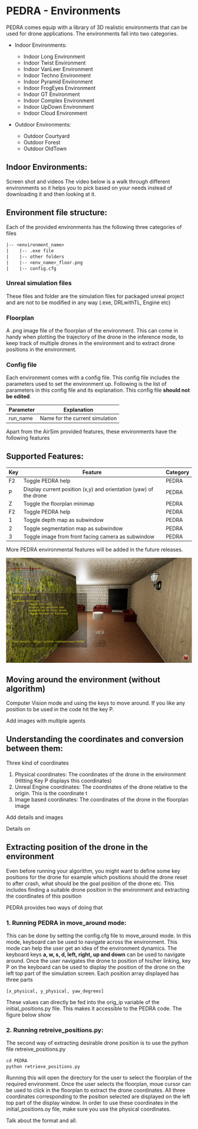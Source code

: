# PEDRA - Environments

PEDRA comes equip with a library of 3D realistic environments that can be used for drone applications. The environments fall into two categories.

* Indoor Environments:
  * Indoor Long Environment
  * Indoor Twist Environment
  * Indoor VanLeer Environment
  * Indoor Techno Environment
  * Indoor Pyramid Environment
  * Indoor FrogEyes Environment
  * Indoor GT Environment
  * Indoor Complex Environment
  * Indoor UpDown Environment
  * Indoor Cloud Environment


* Outdoor Environments:
  * Outdoor Courtyard
  * Outdoor Forest
  * Outdoor OldTown



## Indoor Environments:
  Screen shot and videos
  The video below is a walk through different environments so it helps you to pick based on your needs instead of downloading it and then looking at it.


## Environment file structure:
Each of the provided environments has the following three categories of files

```
|-- <environment_name>
|    |-- .exe file
|    |-- other folders
|    |-- <env_name>_floor.png
|    |-- config.cfg
```

### Unreal simulation files
These files and folder are the simulation files for packaged unreal project and are not to be modified in any way (.exe, DRLwithTL, Engine etc)

### Floorplan
A .png image file of the floorplan of the environment. This can come in handy when plotting the trajectory of the drone in the inference mode, to keep track of multiple drones in the environment and to extract drone positions in the environment.  


### Config file
Each environment comes with a config file. This config file includes the parameters used to set the environment up. Following is the list of parameters in this config file and its explanation. This config file __should not be edited__.


| Parameter        	| Explanation                                          |
|------------------	|------------------------------------------------------|
| run_name         	| Name for the current simulation                      |


Apart from the AirSim provided features, these environments have the following features



## Supported Features:

| Key        	      | Feature                                                           |Category      |
|------------------	|-------------------------------------------------------------------|--------------|
| F2         	      | Toggle PEDRA help                                                 |PEDRA         |
| P          	      | Display current position (x,y) and orientation (yaw) of the drone |PEDRA         |
| Z         	      | Toggle the floorplan minimap                                      |PEDRA         |
| F2         	      | Toggle PEDRA help                                                 |PEDRA         |
| 1         	      | Toggle depth map as subwindow                                     |PEDRA         |
| 2         	      | Toggle segmentation map as subwindow                              |PEDRA         |
| 3         	      | Toggle image from front facing camera as subwindow                |PEDRA         |

More PEDRA environmental features will be added in the future releases.

![pedra_help](/images/pedra_help.gif)



## Moving around the environment (without algorithm)
Computer Vision mode and using the keys to move around. If you like any position to be used in the code hit the key P.

Add images with multiple agents



## Understanding the coordinates and conversion between them:
Three kind of coordinates
1. Physical coordinates:      The coordinates of the drone in the environment (Hitting Key P displays this coordinates)
2. Unreal Engine coordinates: The coordinates of the drone relative to the origin. This is the coordinate t
3. Image based coordinates: The coordinates of the drone in the floorplan image


Add details and images

Details on



## Extracting position of the drone in the environment
Even before running your algorithm, you might want to define some key positions for the drone for example which positions should the drone reset to after crash, what should be the goal position of the drone etc. This includes finding a suitable drone position in the environment and extracting the coordinates of this position

PEDRA provides two ways of doing that
### 1. Running PEDRA in move_around mode:
This can be done by setting the config.cfg file to move_around mode. In this mode, keyboard can be used to navigate across the environment. This mode can help the user get an idea of the environment dynamics. The keyboard keys __a, w, s, d, left, right, up and down__ can be used to navigate around. Once the user navigates the drone to position of his/her linking, key P on the keyboard can be used to display the position of the drone on the left top part of the simulation screen. Each position array displayed has three parts
```
[x_physical, y_physical, yaw_degrees]
```

These values can directly be fed into the orig_ip variable of the initial_positions.py file. This makes it accessible to the PEDRA code.
The figure below show


### 2. Running retreive_positions.py:
The second way of extracting desirable drone position is to use the python file retreive_positions.py
```
cd PEDRA
python retrieve_positions.py
```
Running this will open the directory for the user to select the floorplan of the required environment. Once the user selects the floorplan, moue cursor can be used to click in the floorplan to extract the drone coordinates. All three coordinates corresponding to the position selected are displayed on the left top part of the display window.
In order to use these coordinates in the initial_positions.oy file, make sure you use the physical coordinates.

Talk about the format and all.
